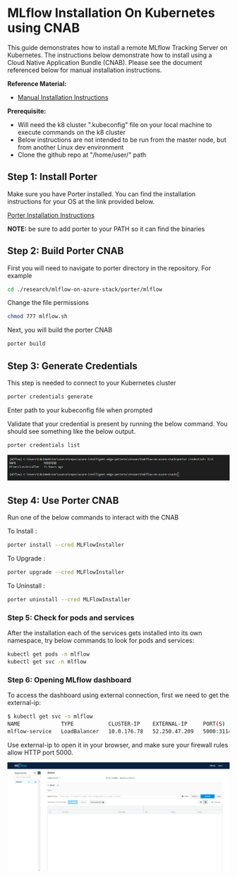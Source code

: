 # MLflow Installation On Kubernetes using CNAB

This guide demonstrates how to install a remote MLflow Tracking Server on Kubernetes. The instructions below demonstrate how to install using a Cloud Native Application Bundle (CNAB). Please see the document referenced below for manual installation instructions.

**Reference Material:**
- [Manual Installation Instructions](./docs/manual_installation.md)

**Prerequisite:**
- Will need the k8 cluster ".kubeconfig" file on your local machine to execute commands on the k8 cluster 
- Below instructions are not intended to be run from the master node, but from another Linux dev environment
- Clone the github repo at "/home/user/" path

## Step 1: Install Porter
Make sure you have Porter installed. You can find the installation instructions for your OS at the link provided below.

[Porter Installation Instructions](https://porter.sh/install/)

**NOTE:** be sure to add porter to your PATH so it can find the binaries


## Step 2: Build Porter CNAB
First you will need to navigate to porter directory in the repository. For example 

```sh
cd ./research/mlflow-on-azure-stack/porter/mlflow
```
Change the file permissions

```sh
chmod 777 mlflow.sh
```
Next, you will build the porter CNAB

```sh
porter build
```

## Step 3: Generate Credentials 
This step is needed to connect to your Kubernetes cluster

```sh
porter credentials generate 
```
Enter path to your kubeconfig file when prompted

Validate that your credential is present by running the below command. You should see something like the below output.
```sh
porter credentials list
```

![List Porter Credentials](/Research/mlflow-on-azure-stack/docs/img/porter-credentials-validate.png)


## Step 4: Use Porter CNAB
Run one of the below commands to interact with the CNAB


To Install :
```sh
porter install --cred MLFlowInstaller
```
To Upgrade :
```sh
porter upgrade --cred MLFlowInstaller
```
To Uninstall :
```sh
porter uninstall --cred MLFlowInstaller
```
### Step 5: Check for pods and services
After the installation each of the services gets installed into its own namespace, try below commands to look for pods and services:

```sh
kubectl get pods -n mlflow
kubectl get svc -n mlflow
``` 

### Step 6: Opening MLflow dashboard
To access the dashboard using external connection, first we need to get the external-ip:

```sh
$ kubectl get svc -n mlflow
NAME             TYPE           CLUSTER-IP    EXTERNAL-IP     PORT(S)          AGE
mlflow-service   LoadBalancer   10.0.176.78   52.250.47.209   5000:31148/TCP   19m
```
Use external-ip to open it in your browser, and make sure your firewall rules allow HTTP port 5000.

![MLflow dashboard](/Research/mlflow-on-azure-stack/docs/img/mlflow_dashboard.png)

